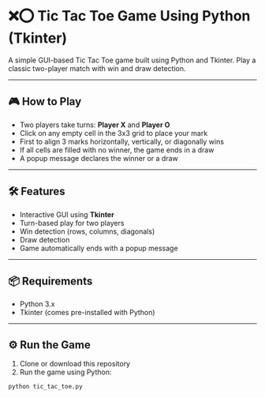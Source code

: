 # ❌⭕ Tic Tac Toe Game Using Python (Tkinter)

A simple GUI-based Tic Tac Toe game built using Python and Tkinter. Play a classic two-player match with win and draw detection.

---

## 🎮 How to Play

- Two players take turns: **Player X** and **Player O**
- Click on any empty cell in the 3x3 grid to place your mark
- First to align 3 marks horizontally, vertically, or diagonally wins
- If all cells are filled with no winner, the game ends in a draw
- A popup message declares the winner or a draw

---

## 🛠 Features

- Interactive GUI using **Tkinter**
- Turn-based play for two players
- Win detection (rows, columns, diagonals)
- Draw detection
- Game automatically ends with a popup message

---

## 📦 Requirements

- Python 3.x
- Tkinter (comes pre-installed with Python)

---

## ⚙️ Run the Game

1. Clone or download this repository
2. Run the game using Python:

```bash
python tic_tac_toe.py
```
